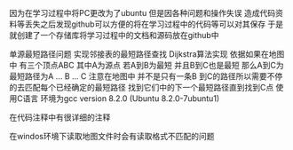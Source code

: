 因为在学习过程中将PC更改为了ubuntu 但是因各种问题和操作失误
造成代码资料等丢失之后发现github可以方便的将在学习过程中的代码等可以对其保存
于是就创建了一个存储库将学习过程中的文档和源码放在github中


单源最短路径问题
实现邻接表的最短路径查找
Dijkstra算法实现
依据如果在地图中
有三个顶点ABC
其中A为源点 若A到B为最短 并且B到C也是最短
那么A到C为 最短路径为A ... B ... C
注意在地图中 并不是只有一条B 到C的路径所以需要不停的去匹配每个已经确定的最短路径
找到它们中的下一个最短路径直到找到C点
使用C语言 环境为gcc version 8.2.0 (Ubuntu 8.2.0-7ubuntu1) 

在代码注释中有很详细的注释

在windos环境下读取地图文件时会有读取格式不匹配的问题

